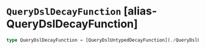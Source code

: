 # `QueryDslDecayFunction` [alias-QueryDslDecayFunction]
```typescript
type QueryDslDecayFunction = [QueryDslUntypedDecayFunction](./QueryDslUntypedDecayFunction.md) | [QueryDslDateDecayFunction](./QueryDslDateDecayFunction.md) | [QueryDslNumericDecayFunction](./QueryDslNumericDecayFunction.md) | [QueryDslGeoDecayFunction](./QueryDslGeoDecayFunction.md);
```

